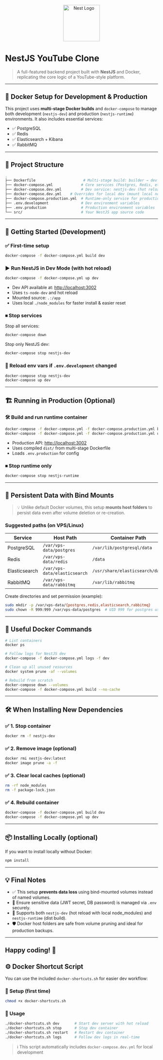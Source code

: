 <p align="center">
  <a href="https://nestjs.com/" target="blank">
    <img src="https://nestjs.com/img/logo-small.svg" width="120" alt="Nest Logo" />
  </a>
</p>

# NestJS YouTube Clone

> A full-featured backend project built with **NestJS** and Docker, replicating the core logic of a YouTube-style platform.

---

## 🐳 Docker Setup for Development & Production

This project uses **multi-stage Docker builds** and `docker-compose` to manage both development (`nestjs-dev`) and production (`nestjs-runtime`) environments. It also includes essential services:

- ✅ PostgreSQL
- ✅ Redis
- ✅ Elasticsearch + Kibana
- ✅ RabbitMQ

---

## 🧱 Project Structure

```bash
.
├── Dockerfile                      # Multi-stage build: builder → dev → runtime
├── docker-compose.yml             # Core services (Postgres, Redis, etc.)
├── docker-compose.dev.yml         # Dev service: nestjs-dev (hot reload)
├── docker-compose.dev.yml    # Overrides for local dev (mount local node_modules)
├── docker-compose.production.yml  # Runtime-only service for production
├── .env.development               # Dev environment variables
├── .env.production                # Production environment variables
└── src/                           # Your NestJS app source code
```

---

## 🚀 Getting Started (Development)

### ✅ First-time setup

```bash
docker-compose -f docker-compose.yml build dev
```

### ▶️ Run NestJS in Dev Mode (with hot reload)

```bash
docker-compose -f docker-compose.yml up dev
```

- Dev API available at: [http://localhost:3002](http://localhost:3002)
- Uses `ts-node-dev` and hot reload
- Mounted source: `.:/app`
- Uses local `./node_modules` for faster install & easier reset

### ⏹ Stop services

Stop all services:

```bash
docker-compose down
```

Stop only NestJS dev:

```bash
docker-compose stop nestjs-dev
```

### 🔄 Reload env vars if `.env.development` changed

```bash
docker-compose stop nestjs-dev
docker-compose up dev
```

---

## 🏗 Running in Production (Optional)

### 🛠 Build and run runtime container

```bash
docker-compose -f docker-compose.yml -f docker-compose.production.yml build runtime
docker-compose -f docker-compose.yml -f docker-compose.production.yml up -d runtime
```

- Production API: [http://localhost:3002](http://localhost:3002)
- Uses compiled `dist/` from multi-stage Dockerfile
- Loads `.env.production` for config

### ⏹ Stop runtime only

```bash
docker-compose stop nestjs-runtime
```

---

## 📂 Persistent Data with Bind Mounts

> 💡 Unlike default Docker volumes, this setup **mounts host folders** to persist data even after volume deletion or re-creation.

### Suggested paths (on VPS/Linux)

| Service       | Host Path                    | Container Path                           |
|---------------|------------------------------|-------------------------------------------|
| PostgreSQL    | `/var/vps-data/postgres`     | `/var/lib/postgresql/data`               |
| Redis         | `/var/vps-data/redis`        | `/data`                                   |
| Elasticsearch | `/var/vps-data/elasticsearch`| `/usr/share/elasticsearch/data`          |
| RabbitMQ      | `/var/vps-data/rabbitmq`     | `/var/lib/rabbitmq`                      |

Create directories and set permission (example):

```bash
sudo mkdir -p /var/vps-data/{postgres,redis,elasticsearch,rabbitmq}
sudo chown -R 999:999 /var/vps-data/postgres  # UID 999 for postgres user
```

---

## 🧪 Useful Docker Commands

```bash
# List containers
docker ps

# Follow logs for NestJS dev
docker-compose -f docker-compose.yml logs -f dev

# Clean up all unused resources
docker system prune -af --volumes

# Rebuild from scratch
docker-compose down --volumes
docker-compose -f docker-compose.yml build --no-cache
```

---

## 🛠 When Installing New Dependencies

### ✅ 1. Stop container

```bash
docker rm -f nestjs-dev
```

### ✅ 2. Remove image (optional)

```bash
docker rmi nestjs-dev:latest
docker image prune -a -f
```

### ✅ 3. Clear local caches (optional)

```bash
rm -rf node_modules
rm -f package-lock.json
```

### ✅ 4. Rebuild container

```bash
docker-compose -f docker-compose.yml build dev
docker-compose -f docker-compose.yml up dev
```

---

## 📦 Installing Locally (optional)

If you want to install locally without Docker:

```bash
npm install
```

---

## 💡 Final Notes

- ✅ This setup **prevents data loss** using bind-mounted volumes instead of named volumes.
- 🔐 Ensure sensitive data (JWT secret, DB password) is managed via `.env` securely.
- 🧩 Supports both `nestjs-dev` (hot reload with local node_modules) and `nestjs-runtime` (dist build).
- 🛡️ Docker host folders are safe from volume pruning and ideal for production backups.

---

Happy coding! 🚀
---

## ⚙️ Docker Shortcut Script

You can use the included `docker-shortcuts.sh` for easier dev workflow:

### 🧪 Setup (first time)

```bash
chmod +x docker-shortcuts.sh
```

### 🚀 Usage

```bash
./docker-shortcuts.sh dev       # Start dev server with hot reload
./docker-shortcuts.sh stop      # Stop dev container
./docker-shortcuts.sh restart   # Restart dev container
./docker-shortcuts.sh logs      # Follow dev logs in real-time
```

> ℹ️ This script automatically includes `docker-compose.dev.yml` for local development